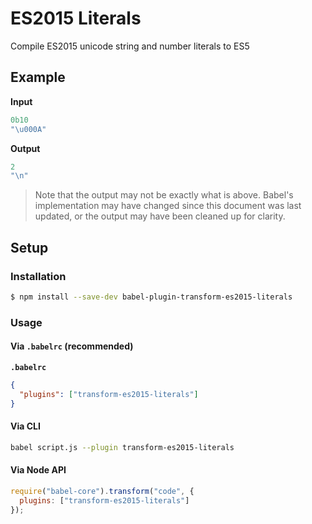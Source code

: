 # ES2015 Literals

Compile ES2015 unicode string and number literals to ES5

## Example

**Input**

```js
0b10
"\u000A"
```

**Output**

```js
2
"\n"
```

> Note that the output may not be exactly what is above. Babel's implementation
> may have changed since this document was last updated, or the output may have
> been cleaned up for clarity.

## Setup

### Installation

```sh
$ npm install --save-dev babel-plugin-transform-es2015-literals
```

### Usage

#### Via `.babelrc` (recommended)

**`.babelrc`**

```json
{
  "plugins": ["transform-es2015-literals"]
}
```

#### Via CLI

```sh
babel script.js --plugin transform-es2015-literals
```

#### Via Node API

```js
require("babel-core").transform("code", {
  plugins: ["transform-es2015-literals"]
});
```
